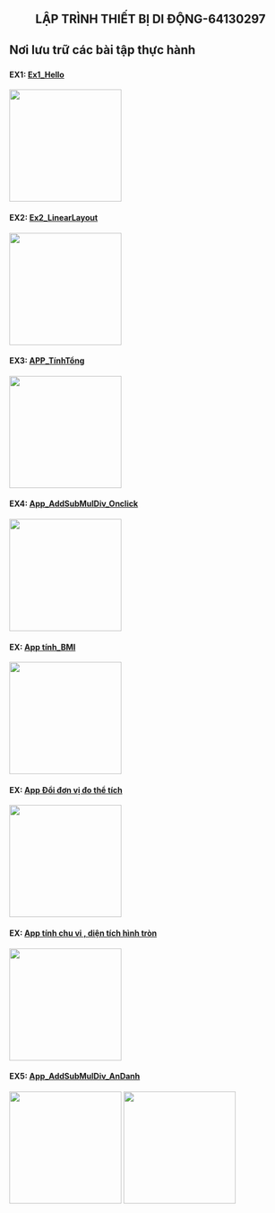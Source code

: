 <h2 align="center">LẬP TRÌNH THIẾT BỊ DI ĐỘNG-64130297</h2>
<h2 align="left">Nơi lưu trữ các bài tập thực hành</h2>


###
<div>
  <h4>EX1: <a href = "https://github.com/TienDat098/64130297-AndroidProgramming/tree/main/HelloAndroid/app/src/main">Ex1_Hello</a></h4>
  <img src = "https://github.com/TienDat098/64130297-AndroidProgramming/blob/main/Images/anhex1.png" width = "200">
</div>

<div>
  <h4>EX2: <a href = "https://github.com/TienDat098/64130297-AndroidProgramming/tree/main/VD1_EX2/app/src/main">Ex2_LinearLayout</a></h4>
  <img src = "https://github.com/TienDat098/64130297-AndroidProgramming/blob/main/Images/ex2.png" width = "200">
</div>

<div>
  <h4>EX3: <a href = "https://github.com/TienDat098/64130297-AndroidProgramming/tree/main/AppCong/app/src/main">APP_TínhTổng</a></h4>
  <img src = "https://github.com/TienDat098/64130297-AndroidProgramming/blob/main/Images/anhcong.png" width = "200">
</div>


<div>
  <h4>EX4: <a href = "https://github.com/TienDat098/64130297-AndroidProgramming/tree/main/AppTinhToan/app/src/main">App_AddSubMulDiv_Onclick</a></h4>
  <img src = "https://github.com/TienDat098/64130297-AndroidProgramming/blob/main/Images/anhtinhtoan.png" width = "200">
</div>

<div>
  <h4>EX: <a href = "https://github.com/TienDat098/64130297-AndroidProgramming/tree/main/AppTinhBMI/app/src/main">App tính_BMI</a></h4>
  <img src = "https://github.com/TienDat098/64130297-AndroidProgramming/blob/main/Images/anhBMI.png" width = "200">
</div>


<div>
  <h4>EX: <a href = "https://github.com/TienDat098/64130297-AndroidProgramming/tree/main/AppDoiDonViDo/app/src/main">App Đổi đơn vị đo thể tích</a></h4>
  <img src = "https://github.com/TienDat098/64130297-AndroidProgramming/blob/main/Images/anhdonvido.png" width = "200">
</div>

<div>
  <h4>EX: <a href = "https://github.com/TienDat098/64130297-AndroidProgramming/tree/main/AppTinhCV_DT_Circle/app/src/main">App tính chu vi , diện tích hình tròn</a></h4>
  <img src = "https://github.com/TienDat098/64130297-AndroidProgramming/blob/main/Images/anhcvdtht.png" width = "200">
</div>

<div>
  <h4>EX5: <a href = "https://github.com/TienDat098/64130297-AndroidProgramming/tree/main/App_AddSubMulDiv_ListenerAnonymous/app/src/main">App_AddSubMulDiv_AnDanh</a></h4>
  <img src = "https://github.com/TienDat098/64130297-AndroidProgramming/blob/main/Images/anhmaytinh2.png" width = "200">
    <img src = "https://github.com/TienDat098/64130297-AndroidProgramming/blob/main/Images/anhmaytinh3.png" width = "200">
</div>






